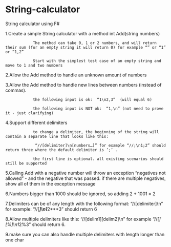 # String-calculator
String calculator using F#

1.Create a simple String calculator with a method int Add(string numbers)

                The method can take 0, 1 or 2 numbers, and will return their sum (for an empty string it will return 0) for example “” or “1” or “1,2”

                Start with the simplest test case of an empty string and move to 1 and two numbers


2.Allow the Add method to handle an unknown amount of numbers


3.Allow the Add method to handle new lines between numbers (instead of commas).

                the following input is ok:  “1\n2,3”  (will equal 6)

                the following input is NOT ok:  “1,\n” (not need to prove it - just clarifying)


4.Support different delimiters

                to change a delimiter, the beginning of the string will contain a separate line that looks like this: 

                 “//[delimiter]\n[numbers…]” for example “//;\n1;2” should return three where the default delimiter is ‘;’ .

                the first line is optional. all existing scenarios should still be supported


5.Calling Add with a negative number will throw an exception “negatives not allowed” - and the negative that was passed. if there are multiple negatives, show all of them in the exception message


6.Numbers bigger than 1000 should be ignored, so adding 2 + 1001  = 2


7.Delimiters can be of any length with the following format:  “//[delimiter]\n” for example: “//[***]\n1***2***3” should return 6


8.Allow multiple delimiters like this:  “//[delim1][delim2]\n” for example “//[*][%]\n1*2%3” should return 6.


9.make sure you can also handle multiple delimiters with length longer than one char
